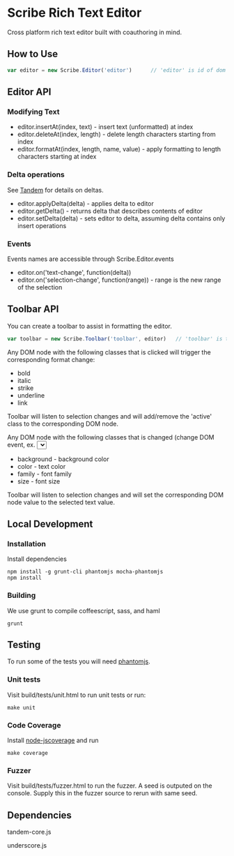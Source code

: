 Scribe Rich Text Editor
===

Cross platform rich text editor built with coauthoring in mind.


How to Use
---

```javascript
var editor = new Scribe.Editor('editor')      // 'editor' is id of dom container
```


Editor API
---

### Modifying Text

- editor.insertAt(index, text) - insert text (unformatted) at index
- editor.deleteAt(index, length) - delete length characters starting from index
- editor.formatAt(index, length, name, value) - apply formatting to length characters starting at index

### Delta operations

See [Tandem](https://github.com/stypi/tandem) for details on deltas.

- editor.applyDelta(delta) - applies delta to editor
- editor.getDelta() - returns delta that describes contents of editor
- editor.setDelta(delta) - sets editor to delta, assuming delta contains only insert operations

### Events

Events names are accessible through Scribe.Editor.events

- editor.on('text-change', function(delta))
- editor.on('selection-change', function(range)) - range is the new range of the selection


Toolbar API
---

You can create a toolbar to assist in formatting the editor.

```javascript
var toolbar = new Scribe.Toolbar('toolbar', editor)   // 'toolbar' is the id of dom container
```

Any DOM node with the following classes that is clicked will trigger the corresponding format change:

- bold
- italic
- strike
- underline
- link

Toolbar will listen to selection changes and will add/remove the 'active' class to the corresponding DOM node.

Any DOM node with the following classes that is changed (change DOM event, ex. <select>) will trigger the corresponding format change:

- background - background color
- color - text color
- family - font family
- size - font size

Toolbar will listen to selection changes and will set the corresponding DOM node value to the selected text value.


Local Development
---

### Installation

Install dependencies

    npm install -g grunt-cli phantomjs mocha-phantomjs
    npm install


### Building

We use grunt to compile coffeescript, sass, and haml

    grunt


Testing
---

To run some of the tests you will need [phantomjs](http://phantomjs.org/).

### Unit tests

Visit build/tests/unit.html to run unit tests or run:
    
    make unit

### Code Coverage

Install [node-jscoverage](https://github.com/visionmedia/node-jscoverage) and run

    make coverage

### Fuzzer

Visit build/tests/fuzzer.html to run the fuzzer. A seed is outputed on the console. Supply this in the fuzzer source to rerun with same seed.


Dependencies
---

tandem-core.js

underscore.js
